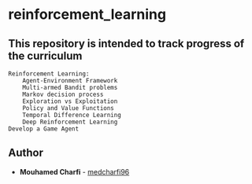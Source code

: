 # reinforcement_learning
## This repository is intended to track progress of the curriculum
    Reinforcement Learning:
        Agent-Environment Framework
        Multi-armed Bandit problems
        Markov decision process
        Exploration vs Exploitation
        Policy and Value Functions
        Temporal Difference Learning
        Deep Reinforcement Learning
    Develop a Game Agent

## Author
* **Mouhamed Charfi** - [medcharfi96](https://github.com/medcharfi96)